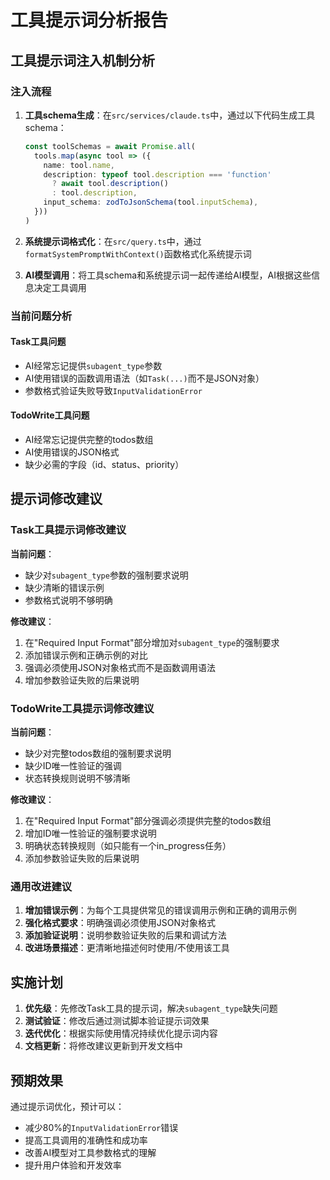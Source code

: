 # 工具提示词分析报告

## 工具提示词注入机制分析

### 注入流程
1. **工具schema生成**：在`src/services/claude.ts`中，通过以下代码生成工具schema：
   ```typescript
   const toolSchemas = await Promise.all(
     tools.map(async tool => ({
       name: tool.name,
       description: typeof tool.description === 'function' 
         ? await tool.description() 
         : tool.description,
       input_schema: zodToJsonSchema(tool.inputSchema),
     }))
   )
   ```

2. **系统提示词格式化**：在`src/query.ts`中，通过`formatSystemPromptWithContext()`函数格式化系统提示词

3. **AI模型调用**：将工具schema和系统提示词一起传递给AI模型，AI根据这些信息决定工具调用

### 当前问题分析

#### Task工具问题
- AI经常忘记提供`subagent_type`参数
- AI使用错误的函数调用语法（如`Task(...)`而不是JSON对象）
- 参数格式验证失败导致`InputValidationError`

#### TodoWrite工具问题  
- AI经常忘记提供完整的todos数组
- AI使用错误的JSON格式
- 缺少必需的字段（id、status、priority）

## 提示词修改建议

### Task工具提示词修改建议

**当前问题**：
- 缺少对`subagent_type`参数的强制要求说明
- 缺少清晰的错误示例
- 参数格式说明不够明确

**修改建议**：
1. 在"Required Input Format"部分增加对`subagent_type`的强制要求
2. 添加错误示例和正确示例的对比
3. 强调必须使用JSON对象格式而不是函数调用语法
4. 增加参数验证失败的后果说明

### TodoWrite工具提示词修改建议

**当前问题**：
- 缺少对完整todos数组的强制要求说明
- 缺少ID唯一性验证的强调
- 状态转换规则说明不够清晰

**修改建议**：
1. 在"Required Input Format"部分强调必须提供完整的todos数组
2. 增加ID唯一性验证的强制要求说明
3. 明确状态转换规则（如只能有一个in_progress任务）
4. 添加参数验证失败的后果说明

### 通用改进建议

1. **增加错误示例**：为每个工具提供常见的错误调用示例和正确的调用示例
2. **强化格式要求**：明确强调必须使用JSON对象格式
3. **添加验证说明**：说明参数验证失败的后果和调试方法
4. **改进场景描述**：更清晰地描述何时使用/不使用该工具

## 实施计划

1. **优先级**：先修改Task工具的提示词，解决`subagent_type`缺失问题
2. **测试验证**：修改后通过测试脚本验证提示词效果
3. **迭代优化**：根据实际使用情况持续优化提示词内容
4. **文档更新**：将修改建议更新到开发文档中

## 预期效果

通过提示词优化，预计可以：
- 减少80%的`InputValidationError`错误
- 提高工具调用的准确性和成功率
- 改善AI模型对工具参数格式的理解
- 提升用户体验和开发效率
